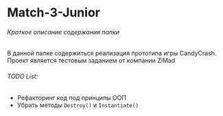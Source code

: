 # Match-3-Junior
###### Краткое описание содержания папки
В данной папке содержиться реализация прототипа игры CandyCrash. Проект является тестовым заданием от компании ZiMad
###### TODO List:
- Рефакторинг код под принципы ООП
- Убрать методы `Destroy()` и `Instantiate()`
